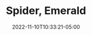 ---
title: Spider, Emerald
date: 2022-11-10T10:33:21-05:00
draft: false
layout: national_monster_card
monster_manual: basic

Name: Spider, Emerald
Body_points: '4'
Strength_bonus: '4'
threshold: '0'
rips_from: Immune
Descriptive Phrase: Large Green Spider with thick carapace
Type: Arachnoid
APL: '2'
Movement: Wandering
Inteligence: Animal
Society: Pack
Motivation: Capture Food Sources
armor: Natural (20)
offensive_abilities: ''
defensive_abilities: ''
vulnerabilities: ''
spells: None
pyramid: None
rec_treasure: ''
notes: ''
weapon_use: None
claws: 'Short/Long '
base_damage_call: Small Weapon - 3 Normal Short/Longsword - 4 Normal
at_death: Remains
healed_by: Healing
immune_to: Binding
Protectives: None to Start
Zone: A
---